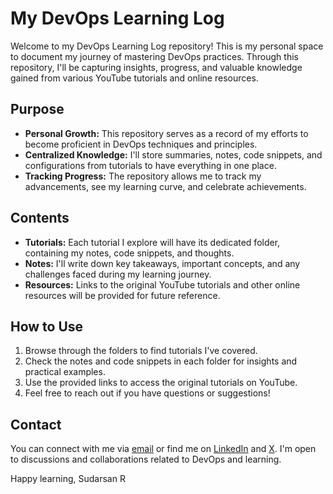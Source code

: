 # My DevOps Learning Log

Welcome to my DevOps Learning Log repository! This is my personal space to document my journey of mastering DevOps practices. Through this repository, I'll be capturing insights, progress, and valuable knowledge gained from various YouTube tutorials and online resources.

## Purpose

- **Personal Growth:** This repository serves as a record of my efforts to become proficient in DevOps techniques and principles.
- **Centralized Knowledge:** I'll store summaries, notes, code snippets, and configurations from tutorials to have everything in one place.
- **Tracking Progress:** The repository allows me to track my advancements, see my learning curve, and celebrate achievements.

## Contents

- **Tutorials:** Each tutorial I explore will have its dedicated folder, containing my notes, code snippets, and thoughts.
- **Notes:** I'll write down key takeaways, important concepts, and any challenges faced during my learning journey.
- **Resources:** Links to the original YouTube tutorials and other online resources will be provided for future reference.

## How to Use

1. Browse through the folders to find tutorials I've covered.
2. Check the notes and code snippets in each folder for insights and practical examples.
3. Use the provided links to access the original tutorials on YouTube.
4. Feel free to reach out if you have questions or suggestions!

## Contact

You can connect with me via [email] or find me on [LinkedIn] and [X]. I'm open to discussions and collaborations related to DevOps and learning.

Happy learning,
Sudarsan R

[email]: sudarsan.sr71@gmail.com
[LinkedIn]: https://www.linkedin.com/in/sudarsan-r-47440924a/
[X]: https://twitter.com/SudarsanSr71
